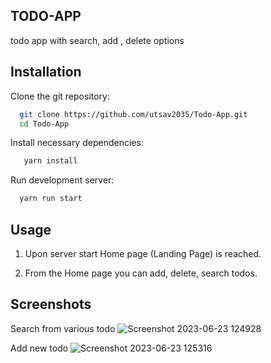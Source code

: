 ## TODO-APP
todo app with search, add , delete options

## Installation

Clone the git repository:

```bash
  git clone https://github.com/utsav2035/Todo-App.git
  cd Todo-App
```

Install necessary dependencies:

```bash
   yarn install
```

Run development server:

```bash
  yarn run start
```

## Usage

1. Upon server start Home page (Landing Page) is reached.

2. From the Home page you can add, delete, search todos.

## Screenshots
Search from various todo
![Screenshot 2023-06-23 124928](https://github.com/utsav2035/Quad-B/assets/76161063/0076da5d-f42b-4e2f-a279-200947f9f1a9)

Add new todo
![Screenshot 2023-06-23 125316](https://github.com/utsav2035/Quad-B/assets/76161063/26196278-29d4-47ec-82b4-092e91b99d6c)
